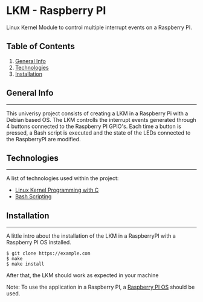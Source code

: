 # LKM - Raspberry PI
Linux Kernel Module to control multiple interrupt events on a Raspberry PI.


## Table of Contents
1. [General Info](#general-info)
2. [Technologies](#technologies)
3. [Installation](#installation)

## General Info
***
This univerisy project consists of creating a LKM in a Raspberry Pi with a Debian based OS. The LKM controlls the interrupt events generated through 4 buttons connected to the Raspberry PI GPIO's. Each time a button is pressed, a Bash script is executed and the state of the LEDs connected to the RaspberryPI are modified.

## Technologies
***
A list of technologies used within the project:
* [Linux Kernel Programming with C](http://derekmolloy.ie/kernel-gpio-programming-buttons-and-leds/)
* [Bash Scripting](https://devhints.io/bash)

## Installation
***
A little intro about the installation of the LKM in a RaspberryPI with a Raspberry PI OS installed. 
```
$ git clone https://example.com
$ make
$ make install
```
After that, the LKM should work as expected in your machine

Note: To use the application in a Raspberry PI, a [Raspberry PI OS](https://www.raspberrypi.com/software/operating-systems/) should be used.



